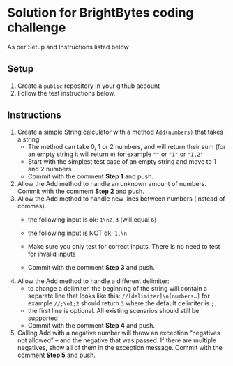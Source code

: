 # Solution for BrightBytes coding challenge

As per Setup and Instructions listed below

## Setup

1. Create a `public` repository in your github account
1. Follow the test instructions below.

## Instructions

1. Create a simple String calculator with a method `Add(numbers)` that takes a string
   * The method can take 0, 1 or 2 numbers, and will return their sum
     (for an empty string it will return `0`) for example `""` or `"1"` or
     `"1,2"`
   * Start with the simplest test case of an empty string and move to 1 and 2 numbers
   * Commit with the comment __Step 1__ and push.
1. Allow the Add method to handle an unknown amount of numbers. Commit
   with the comment __Step 2__ and push.
1. Allow the Add method to handle new lines between numbers (instead of commas).
   * the following input is ok: `1\n2,3` (will equal `6`)
   * the following input is NOT ok: `1,\n`
   
   * Make sure you only test for correct inputs. There is no need to test for invalid inputs
   * Commit with the comment __Step 3__ and push.
1. Allow the Add method to handle a different delimiter:
   * to change a delimiter, the beginning of the string will contain a
     separate line that looks like this: `//[delimiter]\n[numbers…]` for
     example `//;\n1;2` should return `3` where the default delimiter
     is `;`.
   * the first line is optional. All existing scenarios should
     still be supported
   * Commit with the comment __Step 4__ and push.
1. Calling Add with a negative number will throw an exception
   “negatives not allowed” – and the negative that was passed. If there
   are multiple negatives, show all of them in the exception
   message. Commit with the comment __Step 5__ and push.

